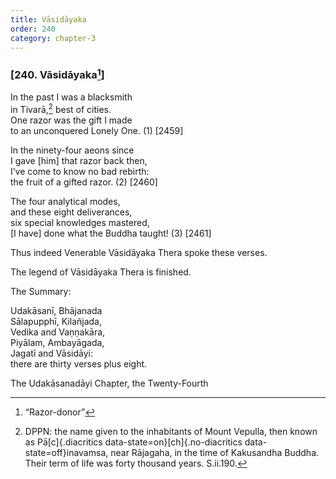 ```yaml
---
title: Vāsidāyaka
order: 240
category: chapter-3
---
```


### \[240. Vāsidāyaka[^1]\]

In the past I was a blacksmith  
in Tivarā,[^2] best of cities.  
One razor was the gift I made  
to an unconquered Lonely One. (1) \[2459\]

In the ninety-four aeons since  
I gave \[him\] that razor back then,  
I’ve come to know no bad rebirth:  
the fruit of a gifted razor. (2) \[2460\]

The four analytical modes,  
and these eight deliverances,  
six special knowledges mastered,  
\[I have\] done what the Buddha taught! (3) \[2461\]

Thus indeed Venerable Vāsidāyaka Thera spoke these verses.

The legend of Vāsidāyaka Thera is finished.

The Summary:

Udakāsanī, Bhājanada  
Sālapupphī, Kilañjada,  
Vedika and Vaṇṇakāra,  
Piyālam, Ambayāgada,  
Jagatī and Vāsidāyi:  
there are thirty verses plus eight.

The Udakāsanadāyi Chapter, the Twenty-Fourth

[^1]: “Razor-donor”

[^2]: DPPN: the name given to the inhabitants of Mount Vepulla, then known as Pā[c]{.diacritics data-state=on}[ch]{.no-diacritics data-state=off}inavamsa, near Rājagaha, in the time of Kakusandha Buddha. Their term of life was forty thousand years. S.ii.190.
